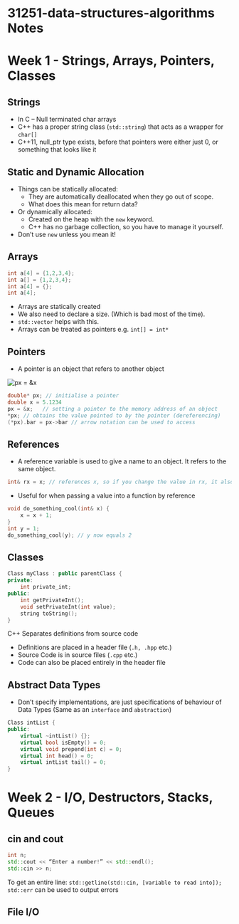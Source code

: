 # 31251-data-structures-algorithms Notes
# Week 1 - Strings, Arrays, Pointers, Classes
## Strings
- In C – Null terminated char arrays
- C++ has a proper string class (`std::string`) that acts as a wrapper for `char[]`
- C++11, null_ptr type exists, before that pointers were either just 0, or something that looks like it
## Static and Dynamic Allocation
- Things can be statically allocated: 
	- They are automatically deallocated when they go out of scope. 
	- What does this mean for return data? 
- Or dynamically allocated: 
	- Created on the heap with the `new` keyword. 
	- C++ has no garbage collection, so you have to manage it yourself. 
- Don’t use `new` unless you mean it!
## Arrays
```C++
int a[4] = {1,2,3,4};
int a[] = {1,2,3,4};
int a[4] = {};
int a[4];
```
- Arrays are statically created
- We also need to declare a size. (Which is bad most of the time).
- `std::vector` helps with this.
- Arrays can be treated as pointers e.g. `int[] = int*`
## Pointers
- A pointer is an object that refers to another object

![px = &x](https://gyazo.com/85b731ecf986c7087c77bc0d5563798b.png)
```C++
double* px; // initialise a pointer
double x = 5.1234
px = &x;   // setting a pointer to the memory address of an object
*px; // obtains the value pointed to by the pointer (dereferencing)
(*px).bar = px->bar // arrow notation can be used to access 
```
## References
- A reference variable is used to give a name to an object. It refers to the same object. 
```C++
int& rx = x; // references x, so if you change the value in rx, it also changes x
```
- Useful for when passing a value into a function by reference
```C++
void do_something_cool(int& x) {
	x = x + 1;
}
int y = 1;
do_something_cool(y); // y now equals 2
```
## Classes
```C++
Class myClass : public parentClass {
private: 
	int private_int;
public:
	int getPrivateInt();
	void setPrivateInt(int value);
	string toString();
}
```
C++ Separates definitions from source code
- Definitions are placed in a header file (`.h, .hpp` etc.)
- Source Code is in source files (`.cpp` etc.)
- Code can also be placed entirely in the header file
## Abstract Data Types
- Don’t specify implementations, are just specifications of behaviour of Data Types (Same as an `interface` and `abstraction`)
```C++
Class intList {
public: 
	virtual ~intList() {};
	virtual bool isEmpty() = 0;
	virtual void prepend(int c) = 0;
	virtual int head() = 0;
	virtual intList tail() = 0;
}
```
# Week 2 - I/O, Destructors, Stacks, Queues
## cin and cout
```C++
int n;
std::cout << “Enter a number!” << std::endl();
std::cin >> n;
```
To get an entire line: 
`std::getline(std::cin, [variable to read into]);`
`std::err` can be used to output errors
## File I/O
